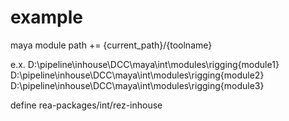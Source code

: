 # example

maya module path += {current_path}/{toolname}

e.x.
D:\pipeline\inhouse\DCC\maya\int\modules\rigging\{module1}
D:\pipeline\inhouse\DCC\maya\int\modules\rigging\{module2}
D:\pipeline\inhouse\DCC\maya\int\modules\rigging\{module3}

define rea-packages/int/rez-inhouse